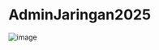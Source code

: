 # AdminJaringan2025
![image](https://github.com/user-attachments/assets/044ed21b-7d72-4f6a-82e1-997752c53fd5)
